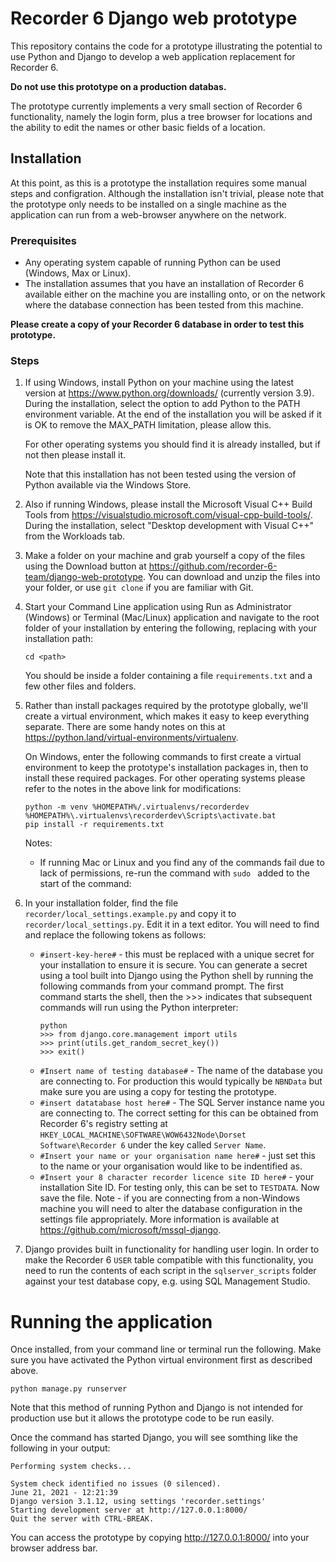 # Recorder 6 Django web prototype

This repository contains the code for a prototype illustrating the potential to use Python and
Django to develop a web application replacement for Recorder 6.

**Do not use this prototype on a production databas.**

The prototype currently implements a very small section of Recorder 6 functionality, namely the
login form, plus a tree browser for locations and the ability to edit the names or other basic
fields of a location.

## Installation

At this point, as this is a prototype the installation requires some manual steps and configration.
Although the installation isn't trivial, please note that the prototype only needs to be installed
on a single machine as the application can run from a web-browser anywhere on the network.

### Prerequisites

* Any operating system capable of running Python can be used (Windows, Max or Linux).
* The installation assumes that you have an installation of Recorder 6 available either on the
machine you are installing onto, or on the network where the database connection has been tested
from this machine.

**Please create a copy of your Recorder 6 database in order to test this prototype.**

### Steps

1. If using Windows, install Python on your machine using the latest version at
   https://www.python.org/downloads/ (currently version 3.9). During the installation, select the
   option to add Python to the PATH environment variable. At the end of the installation you will
   be asked if it is OK to remove the MAX_PATH limitation, please allow this.

   For other operating systems you should find it is already installed, but if not then please
   install it.

   Note that this installation has not been tested using the version of Python available via the
   Windows Store.
2. Also if running Windows, please install the Microsoft Visual C++ Build Tools from
   https://visualstudio.microsoft.com/visual-cpp-build-tools/. During the installation, select
   "Desktop development with Visual C++" from the Workloads tab.
3. Make a folder on your machine and grab yourself a copy of the files using the Download button at
   https://github.com/recorder-6-team/django-web-prototype. You can download and unzip the files
   into your folder, or use `git clone` if you are familiar with Git.
4. Start your Command Line application using Run as Administrator (Windows) or Terminal (Mac/Linux)
   application and navigate to the root folder of your installation by entering the following,
   replacing <path> with your installation path:
   ```
   cd <path>
   ```
   You should be inside a folder containing a file `requirements.txt` and a few other files and
   folders.
5. Rather than install packages required by the prototype globally, we'll create a virtual
   environment, which makes it easy to keep everything separate. There are some handy notes on this
   at https://python.land/virtual-environments/virtualenv.

   On Windows, enter the following commands to first create a virtual environment to keep the
   prototype's installation packages in, then to install these required packages. For other
   operating systems please refer to the notes in the above link for modifications:
   ```
   python -m venv %HOMEPATH%/.virtualenvs/recorderdev
   %HOMEPATH%\.virtualenvs\recorderdev\Scripts\activate.bat
   pip install -r requirements.txt
   ```
   Notes:
   * If running Mac or Linux and you find any of the commands fail due to lack of permissions, re-run
     the command with `sudo ` added to the start of the command:
6. In your installation folder, find the file `recorder/local_settings.example.py` and copy it to
   `recorder/local_settings.py`. Edit it in a text editor. You will need to find and replace the following
   tokens as follows:
     * `#insert-key-here#` - this must be replaced with a unique secret for your installation to
       ensure it is secure. You can generate a secret using a tool built into Django using the
       Python shell by running the following commands from your command prompt. The first command
       starts the shell, then the >>> indicates that subsequent commands will run using the Python
       interpreter:
       ```
       python
       >>> from django.core.management import utils
       >>> print(utils.get_random_secret_key())
       >>> exit()
       ```
     * `#Insert name of testing database#` - The name of the database you are connecting to. For
       production this would typically be `NBNData` but make sure you are using a copy for testing
       the prototype.
     * `#insert datatabase host here#` - The SQL Server instance name you are connecting to. The
       correct setting for this can be obtained from Recorder 6's registry setting at `HKEY_LOCAL_MACHINE\SOFTWARE\WOW6432Node\Dorset Software\Recorder 6`
       under the key called `Server Name`.
     * `#Insert your name or your organisation name here#` - just set this to the name or your
       organisation would like to be indentified as.
     * `#Insert your 8 character recorder licence site ID here#` - your installation Site ID. For
       testing only, this can be set to `TESTDATA`.
   Now save the file. Note - if you are connecting from a non-Windows machine you will need to
   alter the database configuration in the settings file appropriately. More information is
   available at https://github.com/microsoft/mssql-django.
7. Django provides built in functionality for handling user login. In order to make the Recorder 6
   `USER` table compatible with this functionality, you need to run the contents of each script in
   the `sqlserver_scripts` folder against your test database copy, e.g. using SQL Management
   Studio.

# Running the application

Once installed, from your command line or terminal run the following. Make sure you have activated
the Python virtual environment first as described above.

```
python manage.py runserver
```

Note that this method of running Python and Django is not intended for production use but it allows
the prototype code to be run easily.

Once the command has started Django, you will see somthing like the following in your output:
```
Performing system checks...

System check identified no issues (0 silenced).
June 21, 2021 - 12:21:39
Django version 3.1.12, using settings 'recorder.settings'
Starting development server at http://127.0.0.1:8000/
Quit the server with CTRL-BREAK.
```

You can access the prototype by copying http://127.0.0.1:8000/ into your browser address bar.




